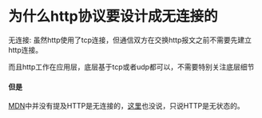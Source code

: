 # 为什么http协议要设计成无连接的

无连接: 虽然http使用了tcp连接，但通信双方在交换http报文之前不需要先建立http连接。

而且http工作在应用层，底层基于tcp或者udp都可以，不需要特别关注底层细节

#### 但是

[MDN](https://developer.mozilla.org/en-US/search?q=connectionless)中并没有提及HTTP是无连接的，[这里](https://developer.mozilla.org/zh-CN/docs/Web/HTTP/Basics_of_HTTP)也没说，只说HTTP是无状态的。
